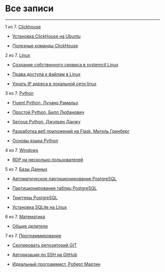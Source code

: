 # Все записи

---

1 из 7. [Clickhouse](./content/meta_clickhouse.md)

* [Установка ClickHouse на Ubuntu](./content/2020-07-12_clickhouse_install_ubuntu.md)

* [Полезные команды ClickHouse](./content/2020-07-12_clickhouse_snippets.md)


2 из 7. [Linux](./content/meta_linux.md)

* [Создание собственного сервиса в systemctl Linux](./content/2020-11-28_custom_service.md)

* [Права доступа к файлам в Linux](./content/2020-11-28_file_access_rights_linux.md)

* [Узнать IP адреса в локальной сети linux](./content/2020-11-28_get_local_ip_linux.md)


3 из 7. [Python](./content/meta_python.md)

* [Fluent Python, Лучано Рамальо](./content/2020-07-12_fluent_python.md)

* [Простой Python, Билл Любанович](./content/2020-07-12_introducing_python.md)

* [Serious Python, Джульен Данжу](./content/2020-07-12_serious_python.md)

* [Разработка веб приложений на Flask, Мигель Гринберг](./content/2020-07-12_web_prilozhenia_flask.md)

* [Основы языка Python](./content/2020-07-20_programming_basic_python.md)


4 из 7. [Windows](./content/meta_windows.md)

* [RDP на несколько пользователей](./content/2020-07-17_windows_multiuser_rdp.md)


5 из 7. [Базы Данных](./content/meta_bazy_dannyh.md)

* [Автоматическое партиционирование PostgreSQL](./content/2020-07-17_psql_autopart.md)

* [Партиционирование таблиц PostgreSQL](./content/2020-07-17_psql_partitioning.md)

* [Триггеры PostgreSQL](./content/2020-07-17_psql_triggers.md)

* [Установка SQLite на Linux](./content/2020-09-02_linux_sqlite.md)


6 из 7. [Математика](./content/meta_matematika.md)

* [Общие делители](./content/2020-07-14_math_common_divisors.md)


7 из 7. [Программирование](./content/meta_programmirovanie.md)

* [Скопировать репозиторий GIT](./content/2020-07-17_git_repo_copy.md)

* [Авторизация по SSH на GitHub](./content/2020-07-17_git_ssh.md)

* [Идеальный программист, Роберт Мартин](./content/2020-07-17_idealniy_programmist_martin.md)


